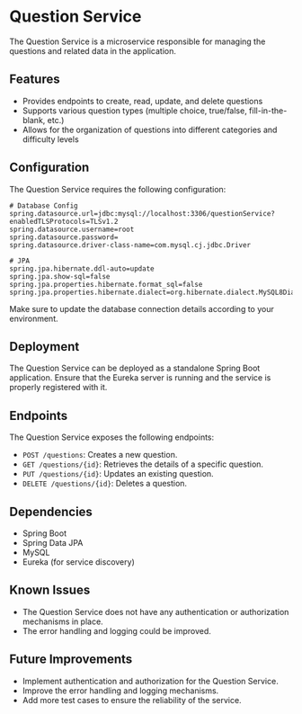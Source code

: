 # Question Service

The Question Service is a microservice responsible for managing the questions and related data in the application.

## Features
- Provides endpoints to create, read, update, and delete questions
- Supports various question types (multiple choice, true/false, fill-in-the-blank, etc.)
- Allows for the organization of questions into different categories and difficulty levels

## Configuration
The Question Service requires the following configuration:

```properties
# Database Config
spring.datasource.url=jdbc:mysql://localhost:3306/questionService?enabledTLSProtocols=TLSv1.2
spring.datasource.username=root
spring.datasource.password=
spring.datasource.driver-class-name=com.mysql.cj.jdbc.Driver

# JPA
spring.jpa.hibernate.ddl-auto=update
spring.jpa.show-sql=false
spring.jpa.properties.hibernate.format_sql=false
spring.jpa.properties.hibernate.dialect=org.hibernate.dialect.MySQL8Dialect
```

Make sure to update the database connection details according to your environment.

## Deployment
The Question Service can be deployed as a standalone Spring Boot application. Ensure that the Eureka server is running and the service is properly registered with it.

## Endpoints
The Question Service exposes the following endpoints:

- `POST /questions`: Creates a new question.
- `GET /questions/{id}`: Retrieves the details of a specific question.
- `PUT /questions/{id}`: Updates an existing question.
- `DELETE /questions/{id}`: Deletes a question.

## Dependencies
- Spring Boot
- Spring Data JPA
- MySQL
- Eureka (for service discovery)

## Known Issues
- The Question Service does not have any authentication or authorization mechanisms in place.
- The error handling and logging could be improved.

## Future Improvements
- Implement authentication and authorization for the Question Service.
- Improve the error handling and logging mechanisms.
- Add more test cases to ensure the reliability of the service.